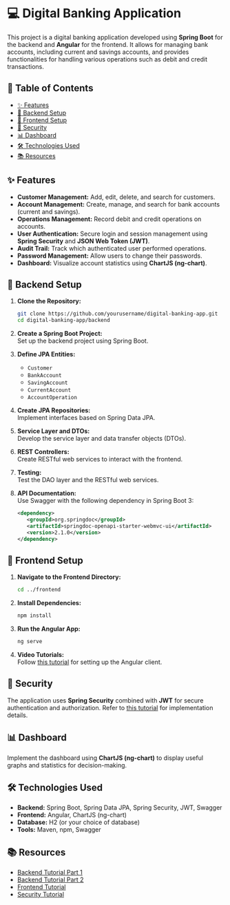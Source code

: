 # 💻 Digital Banking Application

This project is a digital banking application developed using **Spring Boot** for the backend and **Angular** for the frontend. It allows for managing bank accounts, including current and savings accounts, and provides functionalities for handling various operations such as debit and credit transactions.

## 📑 Table of Contents

- [✨ Features](#-features)
- [🚀 Backend Setup](#-backend-setup)
- [🎨 Frontend Setup](#-frontend-setup)
- [🔐 Security](#-security)
- [📊 Dashboard](#-dashboard)
- [🛠️ Technologies Used](#-technologies-used)
- [📚 Resources](#-resources)

## ✨ Features

- **Customer Management:** Add, edit, delete, and search for customers.
- **Account Management:** Create, manage, and search for bank accounts (current and savings).
- **Operations Management:** Record debit and credit operations on accounts.
- **User Authentication:** Secure login and session management using **Spring Security** and **JSON Web Token (JWT)**.
- **Audit Trail:** Track which authenticated user performed operations.
- **Password Management:** Allow users to change their passwords.
- **Dashboard:** Visualize account statistics using **ChartJS (ng-chart)**.

## 🚀 Backend Setup

1. **Clone the Repository:**

   ```bash
   git clone https://github.com/yourusername/digital-banking-app.git
   cd digital-banking-app/backend
   ```

2. **Create a Spring Boot Project:**  
   Set up the backend project using Spring Boot.

3. **Define JPA Entities:**  
   - `Customer`
   - `BankAccount`
   - `SavingAccount`
   - `CurrentAccount`
   - `AccountOperation`

4. **Create JPA Repositories:**  
   Implement interfaces based on Spring Data JPA.

5. **Service Layer and DTOs:**  
   Develop the service layer and data transfer objects (DTOs).

6. **REST Controllers:**  
   Create RESTful web services to interact with the frontend.

7. **Testing:**  
   Test the DAO layer and the RESTful web services.

8. **API Documentation:**  
   Use Swagger with the following dependency in Spring Boot 3:

   ```xml
   <dependency> 
      <groupId>org.springdoc</groupId> 
      <artifactId>springdoc-openapi-starter-webmvc-ui</artifactId> 
      <version>2.1.0</version> 
   </dependency>
   ```

## 🎨 Frontend Setup

1. **Navigate to the Frontend Directory:**

   ```bash
   cd ../frontend
   ```

2. **Install Dependencies:**

   ```bash
   npm install
   ```

3. **Run the Angular App:**

   ```bash
   ng serve
   ```

4. **Video Tutorials:**  
   Follow [this tutorial](https://www.youtube.com/watch?v=bOoPKctcE0s) for setting up the Angular client.

## 🔐 Security

The application uses **Spring Security** combined with **JWT** for secure authentication and authorization. Refer to [this tutorial](https://www.youtube.com/watch?v=n65zFfl9dqA&authuser=0) for implementation details.

## 📊 Dashboard

Implement the dashboard using **ChartJS (ng-chart)** to display useful graphs and statistics for decision-making.

## 🛠️ Technologies Used

- **Backend:** Spring Boot, Spring Data JPA, Spring Security, JWT, Swagger
- **Frontend:** Angular, ChartJS (ng-chart)
- **Database:** H2 (or your choice of database)
- **Tools:** Maven, npm, Swagger

## 📚 Resources

- [Backend Tutorial Part 1](https://www.youtube.com/watch?v=muuFQWnCQd0&authuser=0)
- [Backend Tutorial Part 2](https://www.youtube.com/watch?v=PTI8cniOXLc&authuser=0)
- [Frontend Tutorial](https://www.youtube.com/watch?v=bOoPKctcE0s)
- [Security Tutorial](https://www.youtube.com/watch?v=n65zFfl9dqA&authuser=0)
